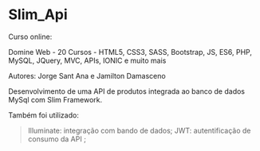 # Slim_Api

Curso online:

Domine Web - 20 Cursos - HTML5, CSS3, SASS, Bootstrap, JS, ES6, PHP, MySQL, JQuery, MVC, APIs, IONIC e muito mais

Autores:
Jorge Sant Ana e Jamilton Damasceno

Desenvolvimento de uma API de produtos integrada ao banco de dados MySql com Slim Framework. 

Também foi utilizado:
> Illuminate: integração com bando de dados;
> JWT: autentificação de consumo da API ;

